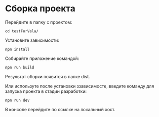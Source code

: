 # Сборка проекта

Перейдите в папку с проектом:
```
cd testForVela/
```
Установите зависимости:
```
npm install
```
Собирайте приложение командой:

```
npm run build
```
Результат сборки появится в папке dist.


Или используте после установки ззависимосте, введите команду для запуска проекта в стадии разработки:
```
npm run dev
```
В консоле перейдите по ссылке на локальный хост.
